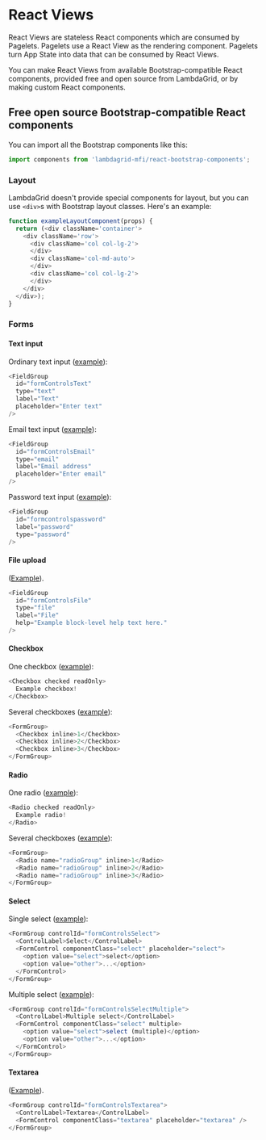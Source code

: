 # React Views

React Views are stateless React components which are consumed by Pagelets. Pagelets use a React View as the rendering component. Pagelets turn App State into data that can be consumed by React Views.

You can make React Views from available Bootstrap-compatible React components, provided free and open source from LambdaGrid, or by making custom React components.

## Free open source Bootstrap-compatible React components

You can import all the Bootstrap components like this:

```javascript
import components from 'lambdagrid-mfi/react-bootstrap-components';
```

### Layout

LambdaGrid doesn't provide special components for layout, but you can use `<div>`s with Bootstrap layout classes. Here's an example:

```javascript
function exampleLayoutComponent(props) {
  return (<div className='container'>
    <div className='row'>
      <div className='col col-lg-2'>
      </div>
      <div className='col-md-auto'>
      </div>
      <div className='col col-lg-2'>
      </div>
    </div>
  </div>);
}
```

### Forms

#### Text input

Ordinary text input ([example](#)):

```javascript
<FieldGroup
  id="formControlsText"
  type="text"
  label="Text"
  placeholder="Enter text"
/>
```

Email text input ([example](#)):

```javascript
<FieldGroup
  id="formControlsEmail"
  type="email"
  label="Email address"
  placeholder="Enter email"
/>
```

Password text input ([example](#)):

```javascript
<FieldGroup
  id="formcontrolspassword"
  label="password"
  type="password"
/>
```

#### File upload

([Example](#)).

```javascript
<FieldGroup
  id="formControlsFile"
  type="file"
  label="File"
  help="Example block-level help text here."
/>
```

#### Checkbox

One checkbox ([example](#)):

```javascript
<Checkbox checked readOnly>
  Example checkbox!
</Checkbox>
```

Several checkboxes ([example](#)):

```javascript
<FormGroup>
  <Checkbox inline>1</Checkbox>
  <Checkbox inline>2</Checkbox>
  <Checkbox inline>3</Checkbox>
</FormGroup>
```

#### Radio

One radio ([example](#)):

```javascript
<Radio checked readOnly>
  Example radio!
</Radio>
```

Several checkboxes ([example](#)):

```javascript
<FormGroup>
  <Radio name="radioGroup" inline>1</Radio>
  <Radio name="radioGroup" inline>2</Radio>
  <Radio name="radioGroup" inline>3</Radio>
</FormGroup>
```

#### Select

Single select ([example](#)):

```javascript
<FormGroup controlId="formControlsSelect">
  <ControlLabel>Select</ControlLabel>
  <FormControl componentClass="select" placeholder="select">
    <option value="select">select</option>
    <option value="other">...</option>
  </FormControl>
</FormGroup>
```

Multiple select ([example](#)):

```javascript
<FormGroup controlId="formControlsSelectMultiple">
  <ControlLabel>Multiple select</ControlLabel>
  <FormControl componentClass="select" multiple>
    <option value="select">select (multiple)</option>
    <option value="other">...</option>
  </FormControl>
</FormGroup>
```

#### Textarea

([Example](#)).

```javascript
<FormGroup controlId="formControlsTextarea">
  <ControlLabel>Textarea</ControlLabel>
  <FormControl componentClass="textarea" placeholder="textarea" />
</FormGroup>
```
